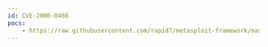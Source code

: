 ```yaml
---
id: CVE-2006-0460
pocs:
    - https://raw.githubusercontent.com/rapid7/metasploit-framework/master/modules/exploits/windows/misc/bomberclone_overflow.rb
---
```

